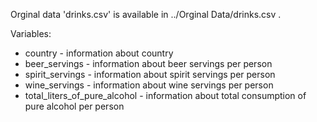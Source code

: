 Orginal data 'drinks.csv' is available in ../Orginal Data/drinks.csv .

Variables:
* country - information about country
* beer_servings - information about beer servings per person
* spirit_servings - information about spirit servings per person
* wine_servings - information about wine servings per person
* total_liters_of_pure_alcohol - information about total consumption of pure alcohol per person 
